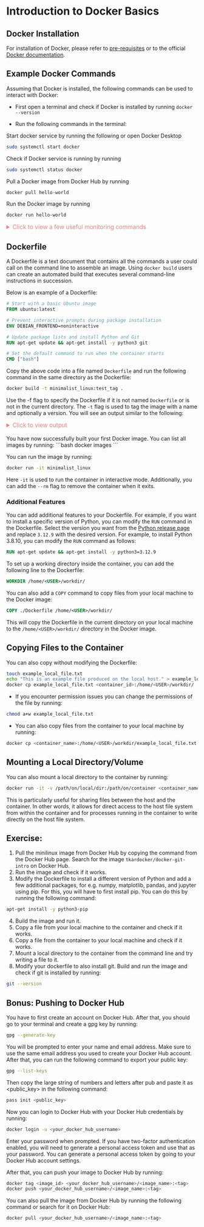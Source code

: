 # Introduction to Docker Basics

## Docker Installation
For installation of Docker, please refer to [pre-requisites](../prereq_install.md) or to the official [Docker documentation](https://docs.docker.com/get-docker/).

## Example Docker Commands
Assuming that Docker is installed, the following commands can be used to interact with Docker:

- First open a terminal and check if Docker is installed by running `docker --version`

- Run the following commands in the terminal:

Start docker service by running the following or open Docker Desktop
```bash
sudo systemctl start docker
```
Check if Docker service is running by running
```bash
sudo systemctl status docker
```
Pull a Docker image from Docker Hub by running 
```bash
docker pull hello-world
```
Run the Docker image by running 
```bash
docker run hello-world
```
<details>

<summary style="font-size: 1.1em; color: lightcoral;">Click to view a few useful monitoring commands</summary>


</br>List all running containers by running 
```bash
docker ps
```
List all containers by running 
```bash
docker ps -a
```
Stop a running container by running 
```bash
docker stop <container_id>
```
Remove a container by running 
```bash
docker rm <container_id>
```
Remove all containers by running 
```bash
docker system prune
```
Remove an image by running
```bash 
docker rmi <image_id>
```

</details>

## Dockerfile
A Dockerfile is a text document that contains all the commands a user could call on the command line to assemble an image. Using `docker build` users can create an automated build that executes several command-line instructions in succession.

Below is an example of a Dockerfile:
```Dockerfile
# Start with a basic Ubuntu image
FROM ubuntu:latest

# Prevent interactive prompts during package installation
ENV DEBIAN_FRONTEND=noninteractive

# Update package lists and install Python and Git
RUN apt-get update && apt-get install -y python3 git

# Set the default command to run when the container starts
CMD ["bash"]
```
Copy the above code into a file named `Dockerfile` and run the following command in the same directory as the Dockerfile:
```bash
docker build -t minimalist_linux:test_tag .
```
Use the -f flag to specify the Dockerfile if it is not named `Dockerfile` or is not in the current directory. The `-t` flag is used to tag the image with a name and optionally a version. 
You will see an output similar to the following: 
<details>

<summary
style="font-size: 1.1em; color: lightcoral;"> Click to view output
</summary>

```output
[+] Building 50.2s (6/6) FINISHED                                                                                                                  docker:desktop-linux
 => [internal] load build definition from dockerfile                                                                                                               0.1s
 => => transferring dockerfile: 362B                                                                                                                               0.0s
 => [internal] load metadata for docker.io/library/ubuntu:latest                                                                                                   1.6s

[+] Building 50.2s (6/6) FINISHED                                                                                                                  docker:desktop-linux
 => [internal] load build definition from dockerfile                                                                                                               0.1s
 => => transferring dockerfile: 362B                                                                                                                               0.0s
 => [internal] load metadata for docker.io/library/ubuntu:latest                                                                                                   1.6s
 => [internal] load .dockerignore                                                                                                                                  0.1s
 => => transferring context: 2B                                                                                                                                    0.0s
 => [1/2] FROM docker.io/library/ubuntu:latest@sha256:72297848456d5d37d1262630108ab308d3e9ec7ed1c3286a32fe09856619a782                                             1.8s
 => => resolve docker.io/library/ubuntu:latest@sha256:72297848456d5d37d1262630108ab308d3e9ec7ed1c3286a32fe09856619a782                                             0.0s
 => => sha256:5a7813e071bfadf18aaa6ca8318be4824a9b6297b3240f2cc84c1db6f4113040 29.75MB / 29.75MB                                                                   1.0s
 => => extracting sha256:5a7813e071bfadf18aaa6ca8318be4824a9b6297b3240f2cc84c1db6f4113040                                                                          0.6s
 => [2/2] RUN apt-get update && apt-get install -y python3 git                                                                                                    39.4s
 => exporting to image                                                                                                                                             7.0s 
 => => exporting layers                                                                                                                                            5.4s 
 => => exporting manifest sha256:627fcc9bf8742b4de7493a281e36d54918de2e910f10e1b55b27af396de9bdd7                                                                  0.1s 
 => => exporting config sha256:dabe55fef6b4051f8b753df79cab22c28a39056f3566b2ec26b87587afe2e3ff                                                                    0.1s 
 => => exporting attestation manifest sha256:ea06d99c7c5041a76e5dbf91897483c95a431fdbf7a8597818a63916a4ea145d                                                      0.1s 
 => => exporting manifest list sha256:23084ea2105291ad211b8b410ce61271abf72005c5d098e95d5c2a8ed3765a8c                                                             0.1s 
 => => naming to docker.io/library/minimalist_linux:latest                                                                                                         0.0s
 => => unpacking to docker.io/library/minimalist_linux:latest                                                                                                      1.2s

View build details: docker-desktop://dashboard/build/...
```
</details>

</br>
You have now successfully built your first Docker image. You can list all images by running:
```bash
docker images
```

You can run the image by running:
```bash
docker run -it minimalist_linux
```
Here `-it` is used to run the container in interactive mode. Additionally, you can add the `--rm` flag to remove the container when it exits.



### Additional Features
You can add additional features to your Dockerfile. For example, if you want to install a specific version of Python, you can modify the `RUN` command in the Dockerfile. Select the version you want from the [Python release page](https://www.python.org/downloads/source/) and replace `3.12.9` with the desired version. For example, to install Python 3.8.10, you can modify the `RUN` command as follows:

```Dockerfile
RUN apt-get update && apt-get install -y python3=3.12.9 
```
To set up a working directory inside the container, you can add the following line to the Dockerfile:
```Dockerfile
WORKDIR /home/<USER>/workdir/
```
You can also add a `COPY` command to copy files from your local machine to the Docker image:
```Dockerfile
COPY ./Dockerfile /home/<USER>/workdir/
```
This will copy the Dockerfile in the current directory on your local machine to the `/home/<USER>/workdir/` directory in the Docker image.

## Copying Files to the Container
You can also copy without modifying the Dockerfile:
```bash
touch example_local_file.txt
echo "This is an example file produced on the local host." > example_local_file.txt
docker cp example_local_file.txt <container_id>:/home/<USER>/workdir/
```
- If you encounter permission issues you can change the permissions of the file by running:
```bash
chmod a+w example_local_file.txt
```
- You can also copy files from the container to your local machine by running:
```bash
docker cp <container_name>:/home/<USER>/workdir/example_local_file.txt .
```

## Mounting a Local Directory/Volume
You can also mount a local directory to the container by running:
```bash
docker run -it -v /path/on/local/dir:/path/on/container <container_name>
```
This is particularly useful for sharing files between the host and the container. In other words, it allows for direct access to the host file system from within the container and for processes running in the container to write directly on the host file system.


## Exercise:
1. Pull the minilinux image from Docker Hub by copying the command from the Docker Hub page. Search for the image `tkardocker/docker-git-intro` on Docker Hub.
2. Run the image and check if it works.
3. Modify the Dockerfile to install a different version of Python and add a few additional packages, for e.g. numpy, matplotlib, pandas, and jupyter using pip. For this, you will have to first install pip. You can do this by running the following command:
```bash
apt-get install -y python3-pip
```
4. Build the image and run it.
5. Copy a file from your local machine to the container and check if it works.
6. Copy a file from the container to your local machine and check if it works.
7. Mount a local directory to the container from the command line and try writing a file to it.
8. Modify your dockerfile to also install git. Build and run the image and check if git is installed by running:
```bash
git --version
```

## Bonus: Pushing to Docker Hub
You have to first create an account on Docker Hub. After that, you should go to your terminal and create a gpg key by running:
```bash
gpg --generate-key
```
You will be prompted to enter your name and email address. Make sure to use the same email address you used to create your Docker Hub account. After that, you can run the following command to export your public key:
```bash
gpg --list-keys
```
Then copy the large string of numbers and letters after pub and paste it as <public_key> in the following command:
```bash
pass init <public_key>
```
Now you can login to Docker Hub with your Docker Hub credentials by running:
```bash
docker login -u <your_docker_hub_username>
```
Enter your password when prompted. If you have two-factor authentication enabled, you will need to generate a personal access token and use that as your password. You can generate a personal access token by going to your Docker Hub account settings.

After that, you can push your image to Docker Hub by running:
```bash
docker tag <image_id> <your_docker_hub_username>/<image_name>:<tag>
docker push <your_docker_hub_username>/<image_name>:<tag>
```
You can also pull the image from Docker Hub by running the following command or search for it on Docker Hub:
```bash
docker pull <your_docker_hub_username>/<image_name>:<tag>
```